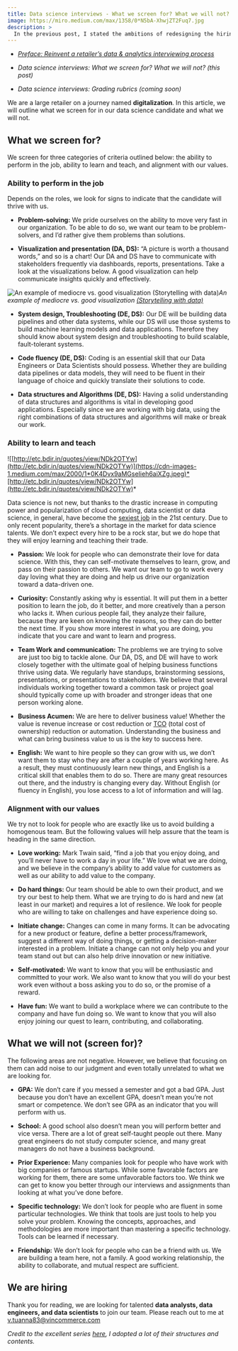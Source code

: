 ```yaml
---
title: Data science interviews - What we screen for? What we will not?
image: https://miro.medium.com/max/1358/0*N5bA-XhwjZT2Fuq7.jpg
description: >
  In the previous post, I stated the ambitions of redesigning the hiring process for three of our data science positions (DA: data analyst, DS: data scientist, DE: data engineer).
---
```

* *[Preface: Reinvent a retailer’s data & analytics interviewing process](https://medium.com/@tuannguyen_6512/reinvent-a-retailers-data-analytics-interviewing-process-preface-c6d6fe8eb32b)*

* *Data science interviews: What we screen for? What we will not? (this post)*

* *Data science interviews: Grading rubrics (coming soon)*

We are a large retailer on a journey named **digitalization**. In this article, we will outline what we screen for in our data science candidate and what we will not.

## What we screen for?

We screen for three categories of criteria outlined below: the ability to perform in the job, ability to learn and teach, and alignment with our values.

### Ability to perform in the job

Depends on the roles, we look for signs to indicate that the candidate will thrive with us.

* **Problem-solving:** We pride ourselves on the ability to move very fast in our organization. To be able to do so, we want our team to be problem-solvers, and I’d rather give them problems than solutions.

* **Visualization and presentation (DA, DS):** “A picture is worth a thousand words,” and so is a chart! Our DA and DS have to communicate with stakeholders frequently via dashboards, reports, presentations. Take a look at the visualizations below. A good visualization can help communicate insights quickly and effectively.

![An example of mediocre vs. good visualization [(Storytelling with data)](http://www.storytellingwithdata.com/)](https://cdn-images-1.medium.com/max/4868/1*paJRvDKuw8BaVF0Wnk2oSw.png)*An example of mediocre vs. good visualization [(Storytelling with data)](http://www.storytellingwithdata.com/)*

* **System design, Troubleshooting (DE, DS):** Our DE will be building data pipelines and other data systems, while our DS will use those systems to build machine learning models and data applications. Therefore they should know about system design and troubleshooting to build scalable, fault-tolerant systems.

* **Code fluency (DE, DS):** Coding is an essential skill that our Data Engineers or Data Scientists should possess. Whether they are building data pipelines or data models, they will need to be fluent in their language of choice and quickly translate their solutions to code.

* **Data structures and Algorithms (DE, DS):** Having a solid understanding of data structures and algorithms is vital in developing good applications. Especially since we are working with big data, using the right combinations of data structures and algorithms will make or break our work.

### Ability to learn and teach

![[http://etc.bdir.in/quotes/view/NDk2OTYw](http://etc.bdir.in/quotes/view/NDk2OTYw)](https://cdn-images-1.medium.com/max/2000/1*0K4Dvx9aMGseIieh6aiXZg.jpeg)*[http://etc.bdir.in/quotes/view/NDk2OTYw](http://etc.bdir.in/quotes/view/NDk2OTYw)*

Data science is not new, but thanks to the drastic increase in computing power and popularization of cloud computing, data scientist or data science, in general, have become the [sexiest job](https://towardsdatascience.com/the-sexiest-job-of-the-21st-century-dissected-why-you-need-a-data-scientist-on-your-team-10fa812e440e) in the 21st century. Due to only recent popularity, there’s a shortage in the market for data science talents. We don’t expect every hire to be a rock star, but we do hope that they will enjoy learning and teaching their trade.

* **Passion:** We look for people who can demonstrate their love for data science. With this, they can self-motivate themselves to learn, grow, and pass on their passion to others. We want our team to go to work every day loving what they are doing and help us drive our organization toward a data-driven one.

* **Curiosity:** Constantly asking why is essential. It will put them in a better position to learn the job, do it better, and more creatively than a person who lacks it. When curious people fail, they analyze their failure, because they are keen on knowing the reasons, so they can do better the next time. If you show more interest in what you are doing, you indicate that you care and want to learn and progress.

* **Team Work and communication:** The problems we are trying to solve are just too big to tackle alone. Our DA, DS, and DE will have to work closely together with the ultimate goal of helping business functions thrive using data. We regularly have standups, brainstorming sessions, presentations, or presentations to stakeholders. We believe that several individuals working together toward a common task or project goal should typically come up with broader and stronger ideas that one person working alone.

* **Business Acumen:** We are here to deliver business value! Whether the value is revenue increase or cost reduction or [TCO](https://en.wikipedia.org/wiki/Total_cost_of_ownership) (total cost of ownership) reduction or automation. Understanding the business and what can bring business value to us is the key to success here.

* **English:** We want to hire people so they can grow with us, we don’t want them to stay who they are after a couple of years working here. As a result, they must continuously learn new things, and English is a critical skill that enables them to do so. There are many great resources out there, and the industry is changing every day. Without English (or fluency in English), you lose access to a lot of information and will lag.

### Alignment with our values

We try not to look for people who are exactly like us to avoid building a homogenous team. But the following values will help assure that the team is heading in the same direction.

* **Love working:** Mark Twain said, “find a job that you enjoy doing, and you’ll never have to work a day in your life.” We love what we are doing, and we believe in the company’s ability to add value for customers as well as our ability to add value to the company.

* **Do hard things:** Our team should be able to own their product, and we try our best to help them. What we are trying to do is hard and new (at least in our market) and requires a lot of resilence. We look for people who are willing to take on challenges and have experience doing so.

* **Initiate change:** Changes can come in many forms. It can be advocating for a new product or feature, define a better process/framework, suggest a different way of doing things, or getting a decision-maker interested in a problem. Initiate a change can not only help you and your team stand out but can also help drive innovation or new initiative.

* **Self-motivated:** We want to know that you will be enthusiastic and committed to your work. We also want to know that you will do your best work even without a boss asking you to do so, or the promise of a reward.

* **Have fun:** We want to build a workplace where we can contribute to the company and have fun doing so. We want to know that you will also enjoy joining our quest to learn, contributing, and collaborating.

## What we will not (screen for)?

The following areas are not negative. However, we believe that focusing on them can add noise to our judgment and even totally unrelated to what we are looking for.

* **GPA:** We don’t care if you messed a semester and got a bad GPA. Just because you don’t have an excellent GPA, doesn’t mean you’re not smart or competence. We don’t see GPA as an indicator that you will perform with us.

* **School:** A good school also doesn’t mean you will perform better and vice versa. There are a lot of great self-taught people out there. Many great engineers do not study computer science, and many great managers do not have a business background.

* **Prior Experience:** Many companies look for people who have work with big companies or famous startups. While some favorable factors are working for them, there are some unfavorable factors too. We think we can get to know you better through our interviews and assignments than looking at what you’ve done before.

* **Specific technology:** We don’t look for people who are fluent in some particular technologies. We think that tools are just tools to help you solve your problem. Knowing the concepts, approaches, and methodologies are more important than mastering a specific technology. Tools can be learned if necessary.

* **Friendship:** We don’t look for people who can be a friend with us. We are building a team here, not a family. A good working relationship, the ability to collaborate, and mutual respect are sufficient.

## We are hiring

Thank you for reading, we are looking for talented **data analysts, data engineers, and data scientists** to join our team. Please reach out to me at [v.tuanna83@vincommerce.com](mailto:v.tuanna83@vincommerce.com)

*Credit to the excellent series [here](https://www.themuse.com/advice/the-airport-test-the-interview-assessment-you-didnt-know-you-were-getting), I adopted a lot of their structures and contents.*
